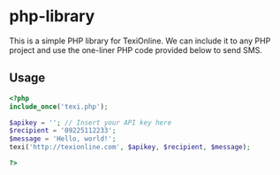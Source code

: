# php-library

This is a simple PHP library for TexiOnline. We can include it to any PHP project and use the one-liner PHP code provided below to send SMS.

## Usage

```php
<?php
include_once('texi.php');

$apikey = ''; // Insert your API key here
$recipient = '09225112233';
$message = 'Hello, world!';
texi('http://texionline.com', $apikey, $recipient, $message);

?>
```
